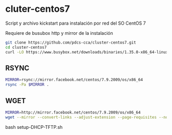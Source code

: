 # cluter-centos7
Script y archivo kickstart para instalación por red del SO CentOS 7

Requiere de busubox http  y mirror de la instalación

~~~bash
git clone https://github.com/pdcs-cca/cluster-centos7.git
cd cluster-centos7
curl -LO https://www.busybox.net/downloads/binaries/1.35.0-x86_64-linux-musl/busybox_HTTPD
~~~

## RSYNC
~~~bash
MIRROR=rsync://mirror.facebook.net/centos/7.9.2009/os/x86_64
rsync -Pa $MIRROR .
~~~

## WGET
~~~bash
MIRROR=http://mirror.facebook.net/centos/7.9.2009/os/x86_64
wget --mirror --convert-links --adjust-extension --page-requisites --no-parent $MIRROR
~~~

bash setup-DHCP-TFTP.sh
